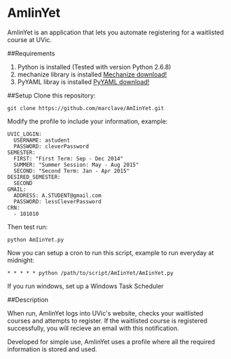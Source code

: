 AmIinYet
========

AmIinYet is an application that lets you automate registering for a waitlisted course at UVic.

##Requirements

1. Python is installed (Tested with version Python 2.6.8)
2. mechanize library is installed [Mechanize download!](http://wwwsearch.sourceforge.net/mechanize/download.html)
3. PyYAML libray is installed [PyYAML download!](pyyaml.org/wiki/PyYAML)

##Setup
Clone this repository:
```
git clone https://github.com/marclave/AmIinYet.git
```
Modify the profile to include your information, example:
```
UVIC_LOGIN:
  USERNAME: astudent
  PASSWORD: cleverPassword
SEMESTER:
  FIRST: "First Term: Sep - Dec 2014"
  SUMMER: "Summer Session: May - Aug 2015"
  SECOND: "Second Term: Jan - Apr 2015"
DESIRED_SEMESTER:
  SECOND
GMAIL:
  ADDRESS: A.STUDENT@gmail.com
  PASSWORD: lessCleverPassword
CRN:
  - 101010
```

Then test run:
```
python AmIinYet.py
```
Now you can setup a cron to run this script, example to run everyday at midnight:
```
* * * * * python /path/to/script/AmIinYet/AmIinYet.py
```
If you run windows, set up a Windows Task Scheduler
 
##Description

When run, AmIinYet logs into UVic's website, checks your waitlisted courses and attempts to register. If the waitlisted course is registered successfully, you will recieve an email with this notification.

Developed for simple use, AmIinYet uses a profile where all the required information is stored and used.

